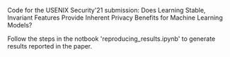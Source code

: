 Code for the USENIX Security'21 submission: Does Learning Stable, Invariant Features Provide Inherent Privacy Benefits for Machine Learning Models?

Follow the steps in the notbook 'reproducing_results.ipynb' to generate results reported in the paper.
